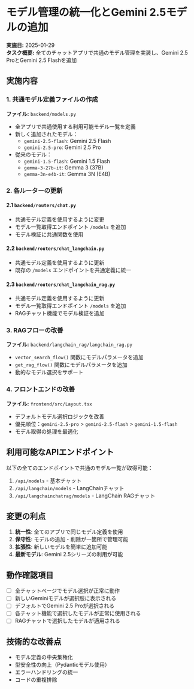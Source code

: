 # モデル管理の統一化とGemini 2.5モデルの追加

**実施日:** 2025-01-29  
**タスク概要:** 全てのチャットアプリで共通のモデル管理を実装し、Gemini 2.5 ProとGemini 2.5 Flashを追加

## 実施内容

### 1. 共通モデル定義ファイルの作成

**ファイル:** `backend/models.py`
- 全アプリで共通使用する利用可能モデル一覧を定義
- 新しく追加されたモデル：
  - `gemini-2.5-flash`: Gemini 2.5 Flash
  - `gemini-2.5-pro`: Gemini 2.5 Pro
- 従来のモデル：
  - `gemini-1.5-flash`: Gemini 1.5 Flash
  - `gemma-3-27b-it`: Gemma 3 (37B)
  - `gemma-3n-e4b-it`: Gemma 3N (E4B)

### 2. 各ルーターの更新

#### 2.1 `backend/routers/chat.py`
- 共通モデル定義を使用するように変更
- モデル一覧取得エンドポイント `/models` を追加
- モデル検証に共通関数を使用

#### 2.2 `backend/routers/chat_langchain.py`
- 共通モデル定義を使用するように更新
- 既存の `/models` エンドポイントを共通定義に統一

#### 2.3 `backend/routers/chat_langchain_rag.py`
- 共通モデル定義を使用するように更新
- モデル一覧取得エンドポイント `/models` を追加
- RAGチャット機能でモデル検証を追加

### 3. RAGフローの改善

**ファイル:** `backend/langchain_rag/langchain_rag.py`
- `vector_search_flow()` 関数にモデルパラメータを追加
- `get_rag_flow()` 関数にモデルパラメータを追加
- 動的なモデル選択をサポート

### 4. フロントエンドの改善

**ファイル:** `frontend/src/Layout.tsx`
- デフォルトモデル選択ロジックを改善
- 優先順位：`gemini-2.5-pro` > `gemini-2.5-flash` > `gemini-1.5-flash`
- モデル取得の処理を最適化

## 利用可能なAPIエンドポイント

以下の全てのエンドポイントで共通のモデル一覧が取得可能：

1. `/api/models` - 基本チャット
2. `/api/langchain/models` - LangChainチャット  
3. `/api/langchainchatrag/models` - LangChain RAGチャット

## 変更の利点

1. **統一性**: 全てのアプリで同じモデル定義を使用
2. **保守性**: モデルの追加・削除が一箇所で管理可能
3. **拡張性**: 新しいモデルを簡単に追加可能
4. **最新モデル**: Gemini 2.5シリーズの利用が可能

## 動作確認項目

- [ ] 全チャットページでモデル選択が正常に動作
- [ ] 新しいGeminiモデルが選択肢に表示される
- [ ] デフォルトでGemini 2.5 Proが選択される
- [ ] 各チャット機能で選択したモデルが正常に使用される
- [ ] RAGチャットで選択したモデルが適用される

## 技術的な改善点

- モデル定義の中央集権化
- 型安全性の向上（Pydanticモデル使用）
- エラーハンドリングの統一
- コードの重複排除 